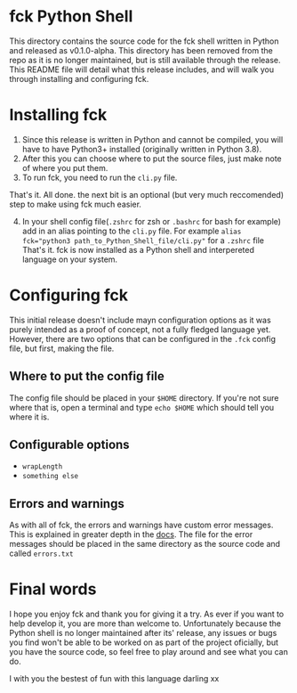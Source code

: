 # fck Python Shell

This directory contains the source code for the fck shell written in Python and released as v0.1.0-alpha. This directory has been removed from the repo as it is no longer maintained, but is still available through the release. This README file will detail what this release includes, and will walk you through installing and configuring fck.

# Installing fck

1. Since this release is written in Python and cannot be compiled, you will have to have Python3+ installed (originally written in Python 3.8).  
2. After this you can choose where to put the source files, just make note of where you put them.  
3. To run fck, you need to run the ``cli.py`` file.  

That's it. All done. the next bit is an optional (but very much reccomended) step to make using fck much easier.  

4. In your shell config file(``.zshrc`` for zsh or ``.bashrc`` for bash for example) add in an alias pointing to the ``cli.py`` file. For example ``alias fck="python3 path_to_Python_Shell_file/cli.py"`` for a ``.zshrc`` file  
That's it. fck is now installed as a Python shell and interpereted language on your system.

# Configuring fck

This initial release doesn't include mayn configuration options as it was purely intended as a proof of concept, not a fully fledged language yet. However, there are two options that can be configured in the ``.fck`` config file, but first, making the file.

## Where to put the config file

The config file should be placed in your ``$HOME`` directory. If you're not sure where that is, open a terminal and type ``echo $HOME`` which should tell you where it is.

## Configurable options

- ``wrapLength``
- ``something else``

## Errors and warnings

As with all of fck, the errors and warnings have custom error messages. This is explained in greater depth in the [docs](https://RosiePuddles.github.com/fck/docs). The file for the error messages should be placed in the same directory as the source code and called ``errors.txt``

# Final words

I hope you enjoy fck and thank you for giving it a try. As ever if you want to help develop it, you are more than welcome to. Unfortunately because the Python shell is no longer maintained after its' release, any issues or bugs you find won't be able to be worked on as part of the project oficially, but you have the source code, so feel free to play around and see what you can do.

I with you the bestest of fun with this language darling xx

